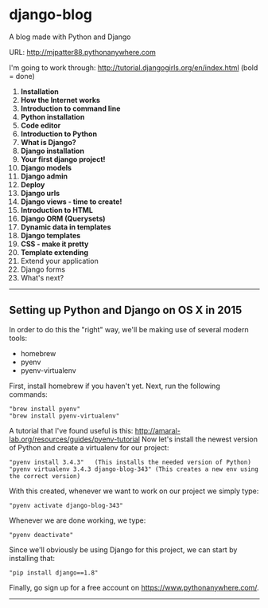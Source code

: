 # django-blog
A blog made with Python and Django

URL: <http://mjpatter88.pythonanywhere.com>

I'm going to work through: http://tutorial.djangogirls.org/en/index.html (bold = done)

1. **Installation**
2. **How the Internet works**
3. **Introduction to command line**
4. **Python installation**
5. **Code editor**
6. **Introduction to Python**
7. **What is Django?**
8. **Django installation**
9. **Your first django project!**
10. **Django models**
11. **Django admin**
12. **Deploy**
13. **Django urls**
14. **Django views - time to create!**
15. **Introduction to HTML**
16. **Django ORM (Querysets)**
17. **Dynamic data in templates**
18. **Django templates**
19. **CSS - make it pretty**
20. **Template extending**
21. Extend your application
22. Django forms
23. What's next?

- - -

## Setting up Python and Django on OS X in 2015
In order to do this the "right" way, we'll be making use of several modern tools:
* homebrew
* pyenv
* pyenv-virtualenv

First, install homebrew if you haven't yet. Next, run the following commands:

    "brew install pyenv"
    "brew install pyenv-virtualenv"

A tutorial that I've found useful is this: <http://amaral-lab.org/resources/guides/pyenv-tutorial>
Now let's install the newest version of Python and create a virtualenv for our project:

    "pyenv install 3.4.3"   (This installs the needed version of Python)
    "pyenv virtualenv 3.4.3 django-blog-343" (This creates a new env using the correct version)

With this created, whenever we want to work on our project we simply type:

    "pyenv activate django-blog-343"

Whenever we are done working, we type:

    "pyenv deactivate"

Since we'll obviously be using Django for this project, we can start by installing that:

    "pip install django==1.8"

Finally, go sign up for a free account on <https://www.pythonanywhere.com/>.

- - -



